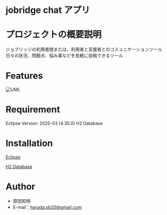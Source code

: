 # jobridge chat アプリ

# プロジェクトの概要説明
ジョブリッジの利用者間または、利用者と支援者とのコミュニケーションツール
日々の状況、問題点、悩み事などを気軽に投稿できるツール

# Features
![UML](https://github.com/user-attachments/assets/adb2e982-6ccf-4315-8ec7-57f0088476b9)

# Requirement
Eclipse Version: 2025-03 (4.35.0)
H2 Database


# Installation
[Eclipse](https://willbrains.jp/)

[H2 Database](https://www.h2database.com/html/main.html)




# Author
* 原田知明
* E-mail：harada.sb20@gmail.com
